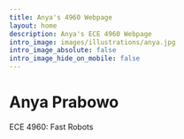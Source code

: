 ```yaml
---
title: Anya's 4960 Webpage
layout: home
description: Anya's ECE 4960 Webpage
intro_image: images/illustrations/anya.jpg
intro_image_absolute: false
intro_image_hide_on_mobile: false
---
```


# Anya Prabowo

ECE 4960: Fast Robots